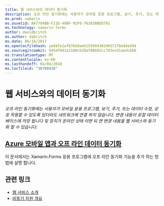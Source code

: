 ```yaml
---
title: 웹 서비스와의 데이터 동기화
description: 오프 라인 동기화에는 사용자가 모바일 응용 프로그램, 보기, 추가, 또는 데이터 수정, 상호 작용할 수 있도록 있더라도 네트워크에 연결 하지 않습니다. 변경 내용이 로컬 데이터베이스에 저장 됩니다 및 장치가 온라인 상태 이면 되 면 변경 내용을 웹 서비스와 동기화 할 수 있습니다.
ms.prod: xamarin
ms.assetid: 8A7794BB-F21D-49BF-92F0-76383BBED791
ms.technology: xamarin-forms
author: davidbritch
ms.author: dabritch
ms.date: 06/16/2017
ms.openlocfilehash: aa94fe2af676ddad415958430240572f8e94e494
ms.sourcegitcommit: 945df041e2180cb20af08b83cc703ecd1aedc6b0
ms.translationtype: MT
ms.contentlocale: ko-KR
ms.lasthandoff: 04/04/2018
ms.locfileid: "30789438"
---
```

# <a name="synchronizing-data-with-web-services"></a>웹 서비스와의 데이터 동기화

_오프 라인 동기화에는 사용자가 모바일 응용 프로그램, 보기, 추가, 또는 데이터 수정, 상호 작용할 수 있도록 있더라도 네트워크에 연결 하지 않습니다. 변경 내용이 로컬 데이터베이스에 저장 됩니다 및 장치가 온라인 상태 이면 되 면 변경 내용을 웹 서비스와 동기화 할 수 있습니다._

## <a name="synchronizing-offline-data-with-azure-mobile-appsazure-mobile-appsmd"></a>[Azure 모바일 앱과 오프 라인 데이터 동기화](azure-mobile-apps.md)

이 문서에서는 Xamarin.Forms 응용 프로그램에 오프 라인 동기화 기능을 추가 하는 방법에 설명 합니다.



## <a name="related-links"></a>관련 링크

- [웹 서비스 소개](~/cross-platform/data-cloud/web-services/index.md)
- [비동기 지원 개요](~/cross-platform/platform/async.md)
